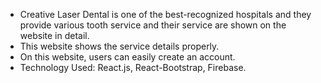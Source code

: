 
* Creative Laser  Dental is one of the best-recognized hospitals and they provide various tooth service and their service are shown on the website in detail.
* This website shows the service details properly.
* On this website, users can easily create an account.
* Technology Used: React.js, React-Bootstrap, Firebase.
